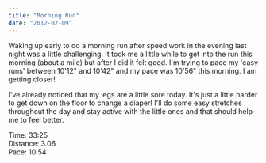 ```yaml
---
title: "Morning Run"
date: "2012-02-09"
---
```


Waking up early to do a morning run after speed work in the evening last night was a little challenging. It took me a little while to get into the run this morning (about a mile) but after I did it felt good. I'm trying to pace my 'easy runs' between 10'12" and 10'42" and my pace was 10'56" this morning. I am getting closer!  
  
I've already noticed that my legs are a little sore today. It's just a little harder to get down on the floor to change a diaper! I'll do some easy stretches throughout the day and stay active with the little ones and that should help me to feel better.  
  
Time: 33:25  
Distance: 3.06  
Pace: 10:54
